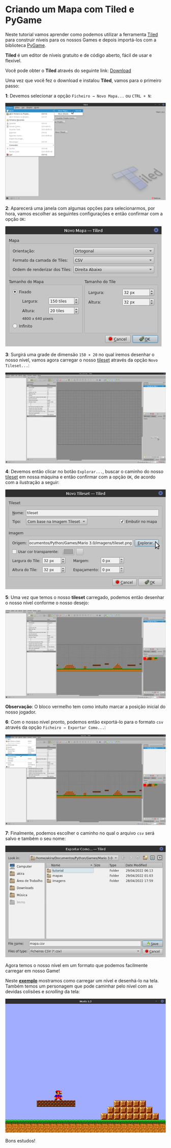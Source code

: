 # Criando um Mapa com Tiled e PyGame

Neste tutorial vamos aprender como podemos utilizar a ferramenta [Tiled](https://www.mapeditor.org/) para construir níveis para os nossos Games e depois importá-los com a biblioteca [PyGame](https://www.pygame.org).

**Tiled** é um editor de níveis gratuito e de código aberto, fácil de usar e flexível.

Você pode obter o **Tiled** através do seguinte link: [Download](https://thorbjorn.itch.io/tiled)

Uma vez que você fez o download e instalou **Tiled**, vamos para o primeiro passo:

**1**: Devemos selecionar a opção `Ficheiro → Novo Mapa...` ou `CTRL + N`:

![img](https://raw.githubusercontent.com/the-akira/PyGameDev/master/Exemplos/Mario%203.0/tutorial/imagens/1.png)

**2**: Aparecerá uma janela com algumas opções para selecionarmos, por hora, vamos escolher as seguintes configurações e então confirmar com a opção `OK`:

![img](https://raw.githubusercontent.com/the-akira/PyGameDev/master/Exemplos/Mario%203.0/tutorial/imagens/2.png)

**3**: Surgirá uma grade de dimensão `150 × 20` no qual iremos desenhar o nosso nível, vamos agora carregar o nosso [tileset](https://raw.githubusercontent.com/the-akira/PyGameDev/master/Exemplos/Mario%203.0/imagens/tileset.png) através da opção `Novo Tileset...`:

![img](https://raw.githubusercontent.com/the-akira/PyGameDev/master/Exemplos/Mario%203.0/tutorial/imagens/3.png)

**4**: Devemos então clicar no botão `Explorar...`, buscar o caminho do nosso [tileset](https://raw.githubusercontent.com/the-akira/PyGameDev/master/Exemplos/Mario%203.0/imagens/tileset.png) em nossa máquina e então confirmar com a opção `OK`, de acordo com a ilustração a seguir:

![img](https://raw.githubusercontent.com/the-akira/PyGameDev/master/Exemplos/Mario%203.0/tutorial/imagens/4.png)

**5**: Uma vez que temos o nosso **tileset** carregado, podemos então desenhar o nosso nível conforme o nosso desejo:

![img](https://raw.githubusercontent.com/the-akira/PyGameDev/master/Exemplos/Mario%203.0/tutorial/imagens/5.png)

**Observação**: O bloco vermelho tem como intuito marcar a posição inicial do nosso jogador.

**6**: Com o nosso nível pronto, podemos então exportá-lo para o formato `csv` através da opção `Ficheiro → Exportar Como...`:

![img](https://raw.githubusercontent.com/the-akira/PyGameDev/master/Exemplos/Mario%203.0/tutorial/imagens/6.png)

**7**: Finalmente, podemos escolher o caminho no qual o arquivo `csv` será salvo e também o seu nome:

![img](https://raw.githubusercontent.com/the-akira/PyGameDev/master/Exemplos/Mario%203.0/tutorial/imagens/7.png)

Agora temos o nosso nível em um formato que podemos facilmente carregar em nosso Game!

Neste **[exemplo](https://github.com/the-akira/PyGameDev/tree/master/Exemplos/Mario%203.0)** mostramos como carregar um nível e desenhá-lo na tela. Também temos um personagem que pode caminhar pelo nível com as devidas colisões e *scrolling* da tela: 

![img](https://raw.githubusercontent.com/the-akira/PyGameDev/master/Exemplos/Mario%203.0/tutorial/imagens/screenshot.png)

Bons estudos!